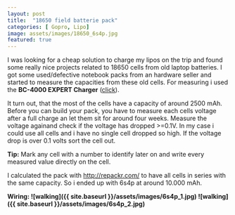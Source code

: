 ```yaml
---
layout: post
title:  "18650 field batterie pack"
categories: [ Gopro, Lipo]
image: assets/images/18650_6s4p.jpg
featured: true
---
```

I was looking for a cheap solution to charge my lipos on the trip and found some really nice projects related to 18650 cells from old laptop batteries.
I got some used/defective notebook packs from an hardware seller and started to measure the capacities from these old cells.
For measuring i used the <b>BC-4000 EXPERT Charger</b> (<a href="https://www.amazon.de/BC-4000-EXPERT-Universal-Ladeger%C3%A4t-Generation/dp/B06XPLLM18">click</a>).

It turn out, that the most of the cells have a capacity of around 2500 mAh.
Before you can build your pack, you have to measure each cells voltage after a full charge an let them sit for around four weeks. Measure the voltage againand check if the  voltage has dropped >=0.1V. In my case i could use all cells and i have no single cell dropped so high. If the voltage drop is over 0.1 volts sort the cell out.

<b>Tip:</b>
Mark any cell with a number to identify later on and write every measured value directly on the cell.

I calculated the pack with http://repackr.com/ to have all cells in series with the same capacity.
So i ended up with 6s4p at around 10.000 mAh.

<b> Wiring:
![walking]({{ site.baseurl }}/assets/images/6s4p_1.jpg)
![walking]({{ site.baseurl }}/assets/images/6s4p_2.jpg) 
</b>
